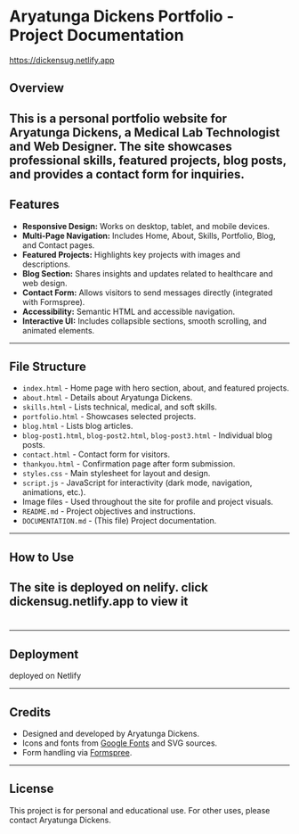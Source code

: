 # Aryatunga Dickens Portfolio - Project Documentation

https://dickensug.netlify.app

## Overview

## This is a personal portfolio website for Aryatunga Dickens, a Medical Lab Technologist and Web Designer. The site showcases professional skills, featured projects, blog posts, and provides a contact form for inquiries.

## Features

- **Responsive Design:** Works on desktop, tablet, and mobile devices.
- **Multi-Page Navigation:** Includes Home, About, Skills, Portfolio, Blog, and Contact pages.
- **Featured Projects:** Highlights key projects with images and descriptions.
- **Blog Section:** Shares insights and updates related to healthcare and web design.
- **Contact Form:** Allows visitors to send messages directly (integrated with Formspree).
- **Accessibility:** Semantic HTML and accessible navigation.
- **Interactive UI:** Includes collapsible sections, smooth scrolling, and animated elements.

---

## File Structure

- `index.html` - Home page with hero section, about, and featured projects.
- `about.html` - Details about Aryatunga Dickens.
- `skills.html` - Lists technical, medical, and soft skills.
- `portfolio.html` - Showcases selected projects.
- `blog.html` - Lists blog articles.
- `blog-post1.html`, `blog-post2.html`, `blog-post3.html` - Individual blog posts.
- `contact.html` - Contact form for visitors.
- `thankyou.html` - Confirmation page after form submission.
- `styles.css` - Main stylesheet for layout and design.
- `script.js` - JavaScript for interactivity (dark mode, navigation, animations, etc.).
- Image files - Used throughout the site for profile and project visuals.
- `README.md` - Project objectives and instructions.
- `DOCUMENTATION.md` - (This file) Project documentation.

---

## How to Use

## The site is deployed on nelify. click dickensug.netlify.app to view it

#

---

## Deployment

deployed on Netlify

---

## Credits

- Designed and developed by Aryatunga Dickens.
- Icons and fonts from [Google Fonts](https://fonts.google.com/) and SVG sources.
- Form handling via [Formspree](https://formspree.io/).

---

## License

This project is for personal and educational use. For other uses, please contact Aryatunga Dickens.
